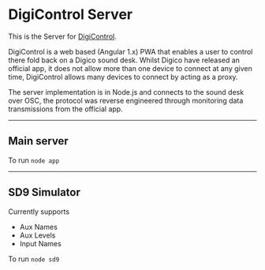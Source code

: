 # DigiControl Server
This is the Server for [DigiControl](https://github.com/kevindoveton/sd9_client).

DigiControl is a web based (Angular 1.x) PWA that enables a user to control there fold back on a Digico sound desk. 
Whilst Digico have released an official app, it does not allow more than one device to connect at any given time, 
DigiControl allows many devices to connect by acting as a proxy. 

The server implementation is in Node.js and connects to the sound desk over OSC, the protocol was reverse engineered
through monitoring data transmissions from the official app. 

----

## Main server ##
To run `node app`

---

## SD9 Simulator ##
Currently supports
- Aux Names
- Aux Levels
- Input Names

To run `node sd9`

